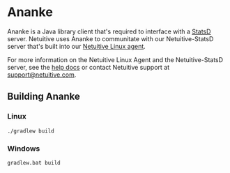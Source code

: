 # Ananke

Ananke is a Java library client that's required to interface with a 
[StatsD](https://github.com/etsy/statsd) server. Netuitive uses Ananke to communitate with our 
Netuitive-StatsD server that's built into our [Netuitive Linux agent](https://github.com/Netuitive/omnibus-netuitive-agent).

For more information on the Netuitive Linux Agent and the Netuitive-StatsD server, see the [help docs](https://help.netuitive.com/Content/Misc/Datasources/Netuitive/new_netuitive_datasource.htm)
or contact Netuitive support at [support@netuitive.com](mailto:support@netuitive.com).

## Building Ananke

### Linux
```
./gradlew build
```
### Windows
```
gradlew.bat build
```